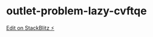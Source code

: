 # outlet-problem-lazy-cvftqe

[Edit on StackBlitz ⚡️](https://stackblitz.com/edit/outlet-problem-lazy-cvftqe)